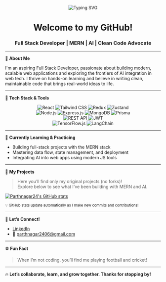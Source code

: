 <!-- Banner -->
<p align="center">
  <img src="https://readme-typing-svg.herokuapp.com?font=Fira+Code&size=28&pause=1000&color=1DB954&center=true&vCenter=true&width=700&lines=Hi+there%2C+I'm+Parth+Nagar+%F0%9F%91%8B;Full+Stack+Developer+%2F+MERN+Stack+Enthusiast;AI-Powered+Web+Apps+Explorer" alt="Typing SVG" />
</p>

<h1 align="center">Welcome to my GitHub!</h1>
<h3 align="center">Full Stack Developer | MERN | AI | Clean Code Advocate</h3>

---

🌟 **About Me**

I'm an aspiring Full Stack Developer, passionate about building modern, scalable web applications and exploring the frontiers of AI integration in web tech. I thrive on hands-on learning and believe in writing clean, maintainable code that brings real-world ideas to life.

---

🚀 **Tech Stack & Tools**

<p align="center">
  <!-- Frontend -->
  <img src="https://img.shields.io/badge/React-20232A?style=for-the-badge&logo=react&logoColor=61DAFB" alt="React"/>
  <img src="https://img.shields.io/badge/Tailwind_CSS-38B2AC?style=for-the-badge&logo=tailwind-css&logoColor=white" alt="Tailwind CSS"/>
  <img src="https://img.shields.io/badge/Redux-593D88?style=for-the-badge&logo=redux&logoColor=white" alt="Redux"/>
  <img src="https://img.shields.io/badge/Zustand-000000?style=for-the-badge&logo=Zustand&logoColor=white" alt="Zustand"/>
  <br/>
  <!-- Backend -->
  <img src="https://img.shields.io/badge/Node.js-339933?style=for-the-badge&logo=nodedotjs&logoColor=white" alt="Node.js"/>
  <img src="https://img.shields.io/badge/Express.js-404D59?style=for-the-badge&logo=express&logoColor=white" alt="Express.js"/>
  <img src="https://img.shields.io/badge/MongoDB-4EA94B?style=for-the-badge&logo=mongodb&logoColor=white" alt="MongoDB"/>
  <img src="https://img.shields.io/badge/Prisma-2D3748?style=for-the-badge&logo=prisma&logoColor=white" alt="Prisma"/>
  <br/>
  <!-- APIs & Auth -->
  <img src="https://img.shields.io/badge/REST_API-FF6F00?style=for-the-badge&logo=fastapi&logoColor=white" alt="REST API"/>
  <img src="https://img.shields.io/badge/JWT-000000?style=for-the-badge&logo=jsonwebtokens&logoColor=white" alt="JWT"/>
  <br/>
  <!-- AI Tools -->
  <img src="https://img.shields.io/badge/TensorFlow.js-FF6F00?style=for-the-badge&logo=tensorflow&logoColor=white" alt="TensorFlow.js"/>
  <img src="https://img.shields.io/badge/LangChain-228B22?style=for-the-badge&logo=langchain&logoColor=white" alt="LangChain"/>
</p>

---

🌱 **Currently Learning & Practicing**
- Building full-stack projects with the MERN stack
- Mastering data flow, state management, and deployment
- Integrating AI into web apps using modern JS tools

---

📂 **My Projects**

> Here you’ll find only my original projects (no forks)!  
> Explore below to see what I’ve been building with MERN and AI.

[![Parthnagar24's GitHub stats](https://github-readme-stats.vercel.app/api?username=Parthnagar24&show_icons=true&hide=prs&count_private=true&theme=radical)](https://github.com/Parthnagar24)

<sub>💡 GitHub stats update automatically as I make new commits and contributions!</sub>

---

🤝 **Let’s Connect!**

- [LinkedIn](https://www.linkedin.com/in/parth-nagar-66b674278)
- 📧 parthnagar2406@gmail.com

---

⚽ **Fun Fact**

> When I’m not coding, you’ll find me playing football and cricket!

---

🔥 **Let’s collaborate, learn, and grow together. Thanks for stopping by!**
